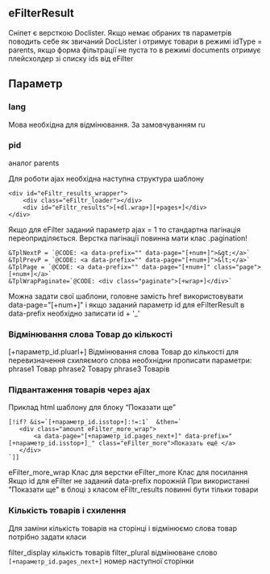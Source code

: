  ## eFilterResult
Сніпет є версткою Doclister. Якщо немає обраних тв параметрів поводить себе як звичаний DocLister
і отримує товари в режимі idType = parents, якщо форма фільтрації не пуста то в режимі documents 
отримує плейсхолдер зі списку ids від eFilter

 ## Параметр
 ### lang
 Мова необхідна  для відмінювання. За замовчуванням ru

 ### pid
 аналог parents

 Для роботи ajax необхідна наступна структура шаблону
 ````
 <div id="eFiltr_results_wrapper">
     <div class="eFiltr_loader"></div>
     <div id="eFiltr_results">[+dl.wrap+][+pages+]</div>
 </div>
 ````

 Якщо для eFilter заданий параметр ajax = 1 то стандартна пагінація переоприділяється.
 Верстка пагінації повинна мати клас .pagination!
 ```
&TplNextP = `@CODE: <a data-prefix="" data-page="[+num+]">&gt;</a>`
&TplPrevP = `@CODE: <a data-prefix="" data-page="[+num+]">&lt;</a>`
&TplPage = `@CODE: <a data-prefix="" data-page="[+num+]" class="page">[+num+]</a>`
&TplWrapPaginate=`@CODE: <div class="paginate">[+wrap+]</div>`
```
Можна задати свої шаблони, головне замість href використовувати data-page="[+num+]"
і якщо заданий параметр id для eFilterResult в data-prefix необхідно записати id + '_'


 ### Відмінювання слова Товар до кількості
 [+параметр_id.pluarl+] Відмінювання слова Товар до кількості
 для перевизначення схиляємого слова необхнідни прописати параметри:
 phrase1 Товар
 phrase2 Товару
 phrase3 Товарів


 ### Підвантаження товарів через ajax
 Приклад html шаблону для блоку “Показати ще”
 ```
 [!if? &is=`[+параметр_id.isstop+]:!=:1`  &then=`
    <div class="amount eFilter_more_wrap">
        <a data-page="[+параметр_id.pages_next+]" data-prefix="[+параметр_id.isstop+]_" class="eFilter_more">Показать ещё </a>
    </div>
 `]]
 ```
 eFilter_more_wrap Клас для верстки
 eFilter_more Клас для посилання 
 Якщо id для eFilter не заданий data-prefix порожній
 При використанні "Показати ще" в блоці з класом eFiltr_results повинні бути тільки товари

 ### Кількість товарів і схилення
 Для заміни кількість товарів на сторінці і відмінюємо слова товар потрібно задати класи

 filter_display кількість товарів
 filter_plural відмінюване слово
 ```[+параметр_id.pages_next+]``` номер наступної сторінки

